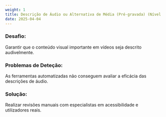 ```yaml
---
weight: 1
title: Descrição de Áudio ou Alternativa de Média (Pré-gravada) (Nível A)
date: 2025-04-04
---
```

### Desafio: 
Garantir que o conteúdo visual importante em vídeos seja descrito audivelmente.

### Problemas de Deteção: 
As ferramentas automatizadas não conseguem avaliar a eficácia das descrições de áudio.

### Solução: 
Realizar revisões manuais com especialistas em acessibilidade e utilizadores reais.